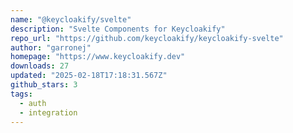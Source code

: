 ```yaml
---
name: "@keycloakify/svelte"
description: "Svelte Components for Keycloakify"
repo_url: "https://github.com/keycloakify/keycloakify-svelte"
author: "garronej"
homepage: "https://www.keycloakify.dev"
downloads: 27
updated: "2025-02-18T17:18:31.567Z"
github_stars: 3
tags: 
  - auth
  - integration
---
```

